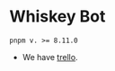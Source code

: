 # Whiskey Bot

```pnpm v. >= 8.11.0```

- We have [trello](https://trello.com/b/GVG9J3hm/whiskybot).